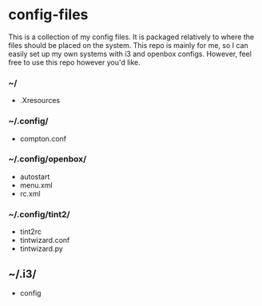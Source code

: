 # config-files
This is a collection of my config files.
It is packaged relatively to where the files should be placed on the system.
This repo is mainly for me, so I can easily set up my own systems with i3 and openbox configs.
However, feel free to use this repo however you'd like.

### ~/
* .Xresources

### ~/.config/
* compton.conf

### ~/.config/openbox/
* autostart
* menu.xml
* rc.xml

### ~/.config/tint2/
* tint2rc
* tintwizard.conf
* tintwizard.py

## ~/.i3/
* config
